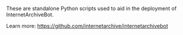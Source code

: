 These are standalone Python scripts used to aid in the deployment of InternetArchiveBot.

Learn more: https://github.com/internetarchive/internetarchivebot
